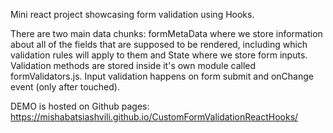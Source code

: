 Mini react project showcasing form validation using Hooks.

There are two main data chunks: formMetaData where we store information about all of the fields that are supposed to be rendered, including which validation rules will apply to them and State where we store form inputs. Validation methods are stored inside it's own module called formValidators.js. Input validation happens on form submit and onChange event (only after touched).

DEMO is hosted on Github pages: https://mishabatsiashvili.github.io/CustomFormValidationReactHooks/

